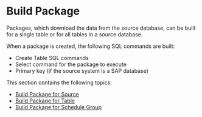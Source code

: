 # Build Package

Packages, which download the data from the source database, can be built
for a single table or for all tables in a source database.

When a package is created, the following SQL commands are built:

  - Create Table SQL commands
  - Select command for the package to execute
  - Primary key (if the source system is a SAP database)

This section contains the following topics:

  - [Build Package for
    Source](Register_and_Use_Sources.htm#Build_Package_for_Source)
  - [Build Package for Table](Build_Package_for_Table.htm)
  - [Build Package for Schedule
    Group](Build_Package_for_Schedule_Group.htm)
